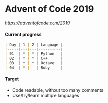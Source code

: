 # Advent of Code 2019
*https://adventofcode.com/2019*

#### Current progress
```markdown
| Day | 1 | 2 | Language |
|-----|---|---|----------|
| 01  | * | * | Python   |
| 02  | * | * | C++      |
| 03  | * | * | Octave   |
| 04  | * |   | Ruby     |
```
#### Target
* Code readable, without too many comments
* Use/try/learn multiple languages